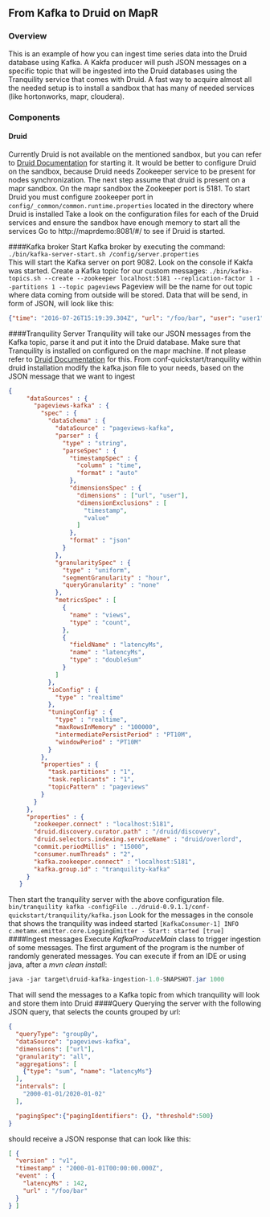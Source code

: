 ## **From Kafka to Druid on MapR**

### Overview

This is an example of how you can ingest time series data into the Druid database using Kafka.
A Kakfa producer will push JSON messages on a specific topic that will be ingested into the Druid databases using the Tranquility service that comes with Druid.
A fast way to acquire almost all the needed setup is to install a sandbox that has many of needed services (like hortonworks, mapr, cloudera). 

### Components
#### Druid
Currently Druid is not available on the mentioned sandbox, but you can refer to [Druid Documentation](http://druid.io/docs/0.9.0/tutorials/quickstart.html) for starting it.
It would be better to configure Druid on the sandbox, because Druid needs Zookeeper service to be present for nodes synchronization.
The next step assume that druid is present on a mapr sandbox.
On the mapr sandbox the Zookeeper port is 5181. To start Druid you must configure zookeeper port in 
```config/_common/common.runtime.properties``` located in the directory where Druid is installed
Take a look on the configuration files for each of the Druid services and ensure the sandbox have enough memory to start all the services
Go to http://maprdemo:8081/#/ to see if Druid is started.
    
####Kafka broker
Start Kafka broker by executing the command: 
```./bin/kafka-server-start.sh /config/server.properties```  
This will start the Kafka server on port 9082. Look on the console if Kakfa was started.
Create a Kafka topic for our custom messages: 
```./bin/kafka-topics.sh --create --zookeeper localhost:5181 --replication-factor 1 --partitions 1 --topic pageviews```
Pageview will be the name for out topic where data coming from outside will be stored. Data that will be send, in form of JSON, will look like this:
```json
{"time": "2016-07-26T15:19:39.304Z", "url": "/foo/bar", "user": "user1", "latencyMs": 32}
```
    
    
####Tranquility Server
Tranquility will take our JSON messages from the Kafka topic, parse it and put it into the Druid database.
Make sure that Tranquility is installed on configured on the mapr machine. If not please refer to [Druid Documentation](http://druid.io/docs/0.9.0/tutorials/quickstart.html) for this.
From conf-quickstart/tranquility within druid installation modify the kafka.json file to your needs, based on the JSON message that we want to ingest

```json
{
     "dataSources" : {
       "pageviews-kafka" : {
         "spec" : {
           "dataSchema" : {
             "dataSource" : "pageviews-kafka",
             "parser" : {
               "type" : "string",
               "parseSpec" : {
                 "timestampSpec" : {
                   "column" : "time",
                   "format" : "auto"
                 },
                 "dimensionsSpec" : {
                   "dimensions" : ["url", "user"],
                   "dimensionExclusions" : [
                     "timestamp",
                     "value"
                   ]
                 },
                 "format" : "json"
               }
             },
             "granularitySpec" : {
               "type" : "uniform",
               "segmentGranularity" : "hour",
               "queryGranularity" : "none"
             },
             "metricsSpec" : [
               {
                 "name" : "views",
                 "type" : "count", 
               },
               {
                 "fieldName" : "latencyMs",
                 "name" : "latencyMs",
                 "type" : "doubleSum"
               }
             ]
           },
           "ioConfig" : {
             "type" : "realtime"
           },
           "tuningConfig" : {
             "type" : "realtime",
             "maxRowsInMemory" : "100000",
             "intermediatePersistPeriod" : "PT10M",
             "windowPeriod" : "PT10M"
           }
         },
         "properties" : {
           "task.partitions" : "1",
           "task.replicants" : "1",
           "topicPattern" : "pageviews"
         }
       }
     },
     "properties" : {
       "zookeeper.connect" : "localhost:5181",
       "druid.discovery.curator.path" : "/druid/discovery",
       "druid.selectors.indexing.serviceName" : "druid/overlord",
       "commit.periodMillis" : "15000",
       "consumer.numThreads" : "2",
       "kafka.zookeeper.connect" : "localhost:5181",
       "kafka.group.id" : "tranquility-kafka"
     }
   }
```

Then start the tranquility server with the above configuration file.
```bin/tranquility kafka -configFile ../druid-0.9.1.1/conf-quickstart/tranquility/kafka.json```
Look for the messages in the console that shows the tranquility was indeed started
```[KafkaConsumer-1] INFO  c.metamx.emitter.core.LoggingEmitter - Start: started [true]```
####Ingest messages
Execute _KafkaProduceMain_ class to trigger ingestion of some messages. The first argument of the program is the number of randomly generated messages.
You can execute if from an IDE or using java, after a _mvn clean install_: 
```java
java -jar target\druid-kafka-ingestion-1.0-SNAPSHOT.jar 1000
```

That will send the messages to a Kafka topic from which tranquility will look and store them into Druid
####Query
Querying the server with the following JSON query, that selects the counts grouped by url:
```json
{
  "queryType": "groupBy",
  "dataSource": "pageviews-kafka",
  "dimensions": ["url"],
  "granularity": "all",
  "aggregations": [
    {"type": "sum", "name": "latencyMs"}
  ],
  "intervals": [
    "2000-01-01/2020-01-02"
  ],

  "pagingSpec":{"pagingIdentifiers": {}, "threshold":500}
}
```
should receive a JSON response that can look like this:
```json
[ {
  "version" : "v1",
  "timestamp" : "2000-01-01T00:00:00.000Z",
  "event" : {
    "latencyMs" : 142,
    "url" : "/foo/bar"
  }
} ]
```
